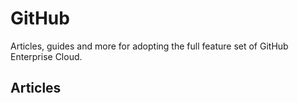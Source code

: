 # GitHub

Articles, guides and more for adopting the full feature set of GitHub Enterprise Cloud.

## Articles

